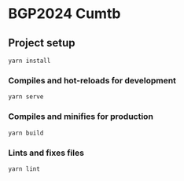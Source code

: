<!--
 * @Description: henggao_note
 * @version: v1.0.0
 * @Date: 2024-07-20 11:05:26
 * @LastEditors: henggao
 * @LastEditTime: 2024-07-28 22:50:56
-->
# BGP2024 Cumtb

## Project setup
```
yarn install
```

### Compiles and hot-reloads for development
```
yarn serve
```

### Compiles and minifies for production
```
yarn build
```

### Lints and fixes files
```
yarn lint
```


